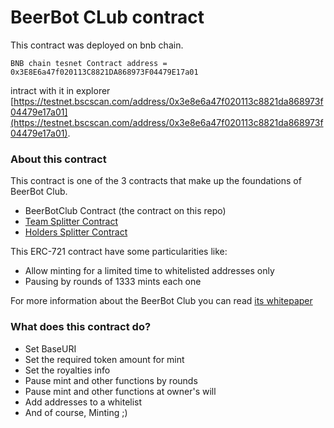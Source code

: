 # BeerBot CLub contract

This contract was deployed on bnb chain.
```
BNB chain tesnet Contract address = 0x3E8E6a47f020113C8821DA868973F04479E17a01
```
intract with it in explorer [https://testnet.bscscan.com/address/0x3e8e6a47f020113c8821da868973f04479e17a01](https://testnet.bscscan.com/address/0x3e8e6a47f020113c8821da868973f04479e17a01).

### About this contract

This contract is one of the 3 contracts that make up the foundations of BeerBot Club.

- BeerBotClub Contract (the contract on this repo)
- [Team Splitter Contract](https://github.com/FelixGarciaDev/BeerBotSplitter)
- [Holders Splitter Contract](https://github.com/FelixGarciaDev/BeerBotHoldersSplitter)

This ERC-721 contract have some particularities like: 

- Allow minting for a limited time to whitelisted addresses only
- Pausing by rounds of 1333 mints each one

For more information about the BeerBot Club you can read [its whitepaper](https://beerbot.club/WhitepaperBeerBotClub.pdf)

### What does this contract do?
- Set BaseURI
- Set the required token amount for mint
- Set the royalties info
- Pause mint and other functions by rounds
- Pause mint and other functions at owner's will
- Add addresses to a whitelist
- And of course, Minting ;)
